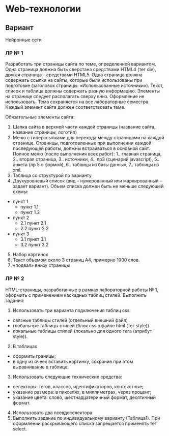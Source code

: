 # Web-технологии

## Вариант

Нейронные сети

###  ЛР № 1

Разработать три страницы сайта по теме, определенной вариантом. Одна страница должна быть сверстана средствами HTML4 (тег div), другая страница - средствами HTML5. Одна страница должна содержать ссылки на сайты, которые были использованы при подготовке (заголовок страницы: «Использованные источники»). Текст, список и таблица должны содержать разную информацию. Элементы на странице следует располагать сверху вниз. Оформление не использовать.
Тема сохраняется на все лабораторные семестра. Каждый элемент сайта должен соответствовать теме.

Обязательные элементы сайта:
1)	Шапка сайта в верхней части каждой страницы (название сайта, название страницы, логотип)
2)	Меню с гиперссылками для перехода между страницами на каждой странице. Страницы, подготовленные при выполнении каждой последующей работы, должны встраиваться в основной сайт. Полное меню (после выполнения всех работ): 1.. главная страница, 2.. вторая страница,  3..  источники, 4.. лр3 (сценарий javascript), 5.. анкета (лр 5 с формой), 6.. таблицы из базы данных, 7.. таблицы из xml.
3)	Таблица со структурой по варианту
4)	Двухуровневый список (вид – нумерованный или маркированный – задает вариант). Объем списка должен быть не меньше следующей схемы:

* пункт 1
    * пункт 1.1
    * пункт 1.2
* пункт 2
    * 2.1 пункт 2.1
    * 2.2 пункт 2.2
* пункт 3
    * 3.1 пункт 3.1
    * 3.2 пункт 3.2

5)	Набор картинок
6)	Текст объемом около 3 страниц А4, примерно 1000 слов.
7)	«подвал» внизу страницы

###  ЛР № 2

HTML-страницы, разработанные в рамках лабораторной работы № 1, оформить с применением каскадных таблиц стилей.  Выполнить задания:
1) Использовать  три варианта подключения таблиц css:  
- связные таблицы стилей (отдельный  внешний файл)
- глобальные таблицы стилей (блок css в  файле html (тег style)) 
- локальные таблицы стилей (локально для одного тега (атрибут style)). 
2)  В таблицах 
- оформить границы; 
- в одну из ячеек вставить картинку, сохранив при этом выравнивание в таблице.
3) Использовать следующие технические средства:
- селекторы: тегов, классов, идентификаторов, контекстные;
- указание размера: в пикселях, в миллиметрах, через процент;
- указание цвета: слово, шестнадцатеричный формат, десятичный формат.
4)  Использовать два псевдоселектора
5) Выполнить задание по индивидуальному варианту (Таблица1). При оформлении раскрывающего списка запрещается применять тег select.